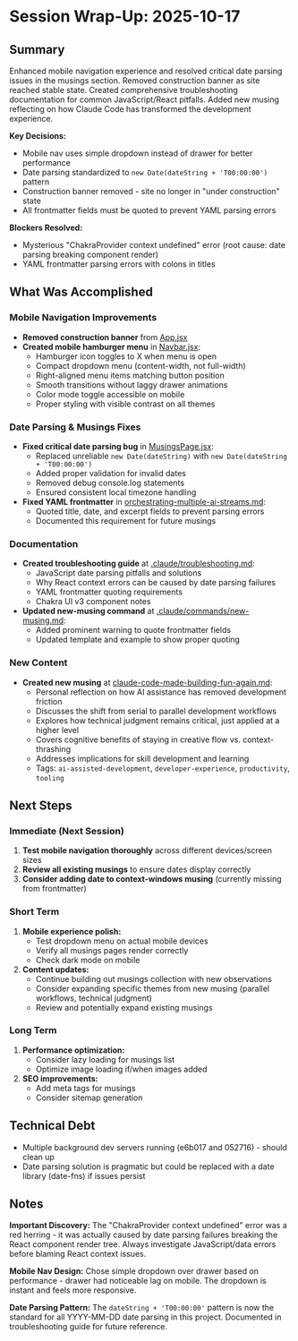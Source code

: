 # Session Wrap-Up: 2025-10-17

## Summary

Enhanced mobile navigation experience and resolved critical date parsing issues in the musings section. Removed construction banner as site reached stable state. Created comprehensive troubleshooting documentation for common JavaScript/React pitfalls. Added new musing reflecting on how Claude Code has transformed the development experience.

**Key Decisions:**
- Mobile nav uses simple dropdown instead of drawer for better performance
- Date parsing standardized to `new Date(dateString + 'T00:00:00')` pattern
- Construction banner removed - site no longer in "under construction" state
- All frontmatter fields must be quoted to prevent YAML parsing errors

**Blockers Resolved:**
- Mysterious "ChakraProvider context undefined" error (root cause: date parsing breaking component render)
- YAML frontmatter parsing errors with colons in titles

## What Was Accomplished

### Mobile Navigation Improvements
- **Removed construction banner** from [App.jsx](../../frontend-project/src/App.jsx)
- **Created mobile hamburger menu** in [Navbar.jsx](../../frontend-project/src/components/Navbar.jsx):
  - Hamburger icon toggles to X when menu is open
  - Compact dropdown menu (content-width, not full-width)
  - Right-aligned menu items matching button position
  - Smooth transitions without laggy drawer animations
  - Color mode toggle accessible on mobile
  - Proper styling with visible contrast on all themes

### Date Parsing & Musings Fixes
- **Fixed critical date parsing bug** in [MusingsPage.jsx](../../frontend-project/src/components/MusingsPage.jsx):
  - Replaced unreliable `new Date(dateString)` with `new Date(dateString + 'T00:00:00')`
  - Added proper validation for invalid dates
  - Removed debug console.log statements
  - Ensured consistent local timezone handling
- **Fixed YAML frontmatter** in [orchestrating-multiple-ai-streams.md](../../frontend-project/src/musings/orchestrating-multiple-ai-streams.md):
  - Quoted title, date, and excerpt fields to prevent parsing errors
  - Documented this requirement for future musings

### Documentation
- **Created troubleshooting guide** at [.claude/troubleshooting.md](../../.claude/troubleshooting.md):
  - JavaScript date parsing pitfalls and solutions
  - Why React context errors can be caused by date parsing failures
  - YAML frontmatter quoting requirements
  - Chakra UI v3 component notes
- **Updated new-musing command** at [.claude/commands/new-musing.md](../../.claude/commands/new-musing.md):
  - Added prominent warning to quote frontmatter fields
  - Updated template and example to show proper quoting

### New Content
- **Created new musing** at [claude-code-made-building-fun-again.md](../../frontend-project/src/musings/claude-code-made-building-fun-again.md):
  - Personal reflection on how AI assistance has removed development friction
  - Discusses the shift from serial to parallel development workflows
  - Explores how technical judgment remains critical, just applied at a higher level
  - Covers cognitive benefits of staying in creative flow vs. context-thrashing
  - Addresses implications for skill development and learning
  - Tags: `ai-assisted-development`, `developer-experience`, `productivity`, `tooling`

## Next Steps

### Immediate (Next Session)
1. **Test mobile navigation thoroughly** across different devices/screen sizes
2. **Review all existing musings** to ensure dates display correctly
3. **Consider adding date to context-windows musing** (currently missing from frontmatter)

### Short Term
1. **Mobile experience polish:**
   - Test dropdown menu on actual mobile devices
   - Verify all musings pages render correctly
   - Check dark mode on mobile
2. **Content updates:**
   - Continue building out musings collection with new observations
   - Consider expanding specific themes from new musing (parallel workflows, technical judgment)
   - Review and potentially expand existing musings

### Long Term
1. **Performance optimization:**
   - Consider lazy loading for musings list
   - Optimize image loading if/when images added
2. **SEO improvements:**
   - Add meta tags for musings
   - Consider sitemap generation

## Technical Debt

- Multiple background dev servers running (e6b017 and 052716) - should clean up
- Date parsing solution is pragmatic but could be replaced with a date library (date-fns) if issues persist

## Notes

**Important Discovery:** The "ChakraProvider context undefined" error was a red herring - it was actually caused by date parsing failures breaking the React component render tree. Always investigate JavaScript/data errors before blaming React context issues.

**Mobile Nav Design:** Chose simple dropdown over drawer based on performance - drawer had noticeable lag on mobile. The dropdown is instant and feels more responsive.

**Date Parsing Pattern:** The `dateString + 'T00:00:00'` pattern is now the standard for all YYYY-MM-DD date parsing in this project. Documented in troubleshooting guide for future reference.
